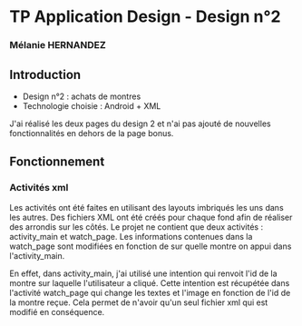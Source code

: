 # TP Application Design - Design n°2

### Mélanie HERNANDEZ

## Introduction

* Design n°2 : achats de montres
* Technologie choisie : Android + XML

J'ai réalisé les deux pages du design 2 et n'ai pas ajouté de nouvelles fonctionnalités en dehors de la page bonus. 

## Fonctionnement 

### Activités xml
Les activités ont été faites en utilisant des layouts imbriqués les uns dans les autres. Des fichiers XML ont été créés pour chaque fond afin de réaliser des arrondis sur les côtés. Le projet ne contient que deux activités : activity_main et watch_page. Les informations contenues dans la watch_page sont modifiées en fonction de sur quelle montre on appui dans l'activity_main. 

En effet, dans activity_main, j'ai utilisé une intention qui renvoit l'id de la montre sur laquelle l'utilisateur a cliqué. Cette intention est récupétée dans l'activité watch_page qui change les textes et l'image en fonction de l'id de la montre reçue. Cela permet de n'avoir qu'un seul fichier xml qui est modifié en conséquence. 
